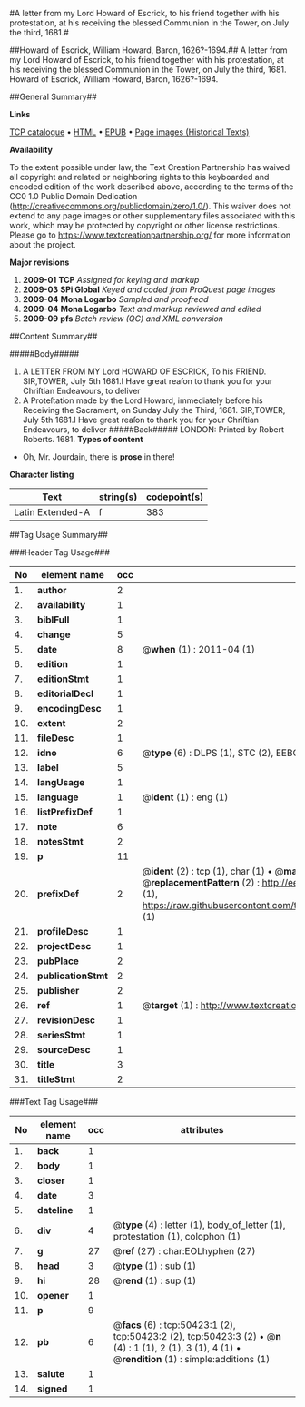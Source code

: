 #A letter from my Lord Howard of Escrick, to his friend together with his protestation, at his receiving the blessed Communion in the Tower, on July the third, 1681.#

##Howard of Escrick, William Howard, Baron, 1626?-1694.##
A letter from my Lord Howard of Escrick, to his friend together with his protestation, at his receiving the blessed Communion in the Tower, on July the third, 1681.
Howard of Escrick, William Howard, Baron, 1626?-1694.

##General Summary##

**Links**

[TCP catalogue](http://www.ota.ox.ac.uk/tcp/)  • 
[HTML](http://tei.it.ox.ac.uk/tcp/Texts-HTML/free/A44/A44663.html)  • 
[EPUB](http://tei.it.ox.ac.uk/tcp/Texts-EPUB/free/A44/A44663.epub) • 
[Page images (Historical Texts)](https://historicaltexts.jisc.ac.uk/eebo-11889923e)

**Availability**

To the extent possible under law, the Text Creation Partnership has waived all copyright and related or neighboring rights to this keyboarded and encoded edition of the work described above, according to the terms of the CC0 1.0 Public Domain Dedication (http://creativecommons.org/publicdomain/zero/1.0/). This waiver does not extend to any page images or other supplementary files associated with this work, which may be protected by copyright or other license restrictions. Please go to https://www.textcreationpartnership.org/ for more information about the project.

**Major revisions**

1. __2009-01__ __TCP__ *Assigned for keying and markup*
1. __2009-03__ __SPi Global__ *Keyed and coded from ProQuest page images*
1. __2009-04__ __Mona Logarbo__ *Sampled and proofread*
1. __2009-04__ __Mona Logarbo__ *Text and markup reviewed and edited*
1. __2009-09__ __pfs__ *Batch review (QC) and XML conversion*

##Content Summary##

#####Body#####

1. A LETTER FROM MY Lord HOWARD OF ESCRICK, To his FRIEND.
SIR,TOWER, July 5th 1681.I Have great reaſon to thank you for your Chriſtian Endeavours, to deliver 
1. A Proteſtation made by the Lord Howard, immediately before his Receiving the Sacrament, on Sunday July the Third, 1681.
SIR,TOWER, July 5th 1681.I Have great reaſon to thank you for your Chriſtian Endeavours, to deliver 
#####Back#####
LONDON: Printed by Robert Roberts. 1681.
**Types of content**

  * Oh, Mr. Jourdain, there is **prose** in there!

**Character listing**


|Text|string(s)|codepoint(s)|
|---|---|---|
|Latin Extended-A|ſ|383|

##Tag Usage Summary##

###Header Tag Usage###

|No|element name|occ|attributes|
|---|---|---|---|
|1.|__author__|2||
|2.|__availability__|1||
|3.|__biblFull__|1||
|4.|__change__|5||
|5.|__date__|8| @__when__ (1) : 2011-04 (1)|
|6.|__edition__|1||
|7.|__editionStmt__|1||
|8.|__editorialDecl__|1||
|9.|__encodingDesc__|1||
|10.|__extent__|2||
|11.|__fileDesc__|1||
|12.|__idno__|6| @__type__ (6) : DLPS (1), STC (2), EEBO-CITATION (1), OCLC (1), VID (1)|
|13.|__label__|5||
|14.|__langUsage__|1||
|15.|__language__|1| @__ident__ (1) : eng (1)|
|16.|__listPrefixDef__|1||
|17.|__note__|6||
|18.|__notesStmt__|2||
|19.|__p__|11||
|20.|__prefixDef__|2| @__ident__ (2) : tcp (1), char (1)  •  @__matchPattern__ (2) : ([0-9\-]+):([0-9IVX]+) (1), (.+) (1)  •  @__replacementPattern__ (2) : http://eebo.chadwyck.com/downloadtiff?vid=$1&page=$2 (1), https://raw.githubusercontent.com/textcreationpartnership/Texts/master/tcpchars.xml#$1 (1)|
|21.|__profileDesc__|1||
|22.|__projectDesc__|1||
|23.|__pubPlace__|2||
|24.|__publicationStmt__|2||
|25.|__publisher__|2||
|26.|__ref__|1| @__target__ (1) : http://www.textcreationpartnership.org/docs/. (1)|
|27.|__revisionDesc__|1||
|28.|__seriesStmt__|1||
|29.|__sourceDesc__|1||
|30.|__title__|3||
|31.|__titleStmt__|2||


###Text Tag Usage###

|No|element name|occ|attributes|
|---|---|---|---|
|1.|__back__|1||
|2.|__body__|1||
|3.|__closer__|1||
|4.|__date__|3||
|5.|__dateline__|1||
|6.|__div__|4| @__type__ (4) : letter (1), body_of_letter (1), protestation (1), colophon (1)|
|7.|__g__|27| @__ref__ (27) : char:EOLhyphen (27)|
|8.|__head__|3| @__type__ (1) : sub (1)|
|9.|__hi__|28| @__rend__ (1) : sup (1)|
|10.|__opener__|1||
|11.|__p__|9||
|12.|__pb__|6| @__facs__ (6) : tcp:50423:1 (2), tcp:50423:2 (2), tcp:50423:3 (2)  •  @__n__ (4) : 1 (1), 2 (1), 3 (1), 4 (1)  •  @__rendition__ (1) : simple:additions (1)|
|13.|__salute__|1||
|14.|__signed__|1||
